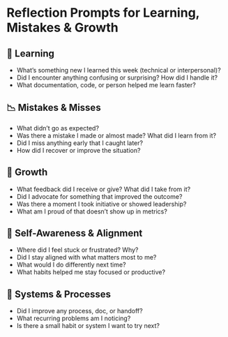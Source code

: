 # Reflection Prompts for Learning, Mistakes & Growth

## 🧪 Learning
- What’s something new I learned this week (technical or interpersonal)?
- Did I encounter anything confusing or surprising? How did I handle it?
- What documentation, code, or person helped me learn faster?

## 📉 Mistakes & Misses
- What didn’t go as expected?
- Was there a mistake I made or almost made? What did I learn from it?
- Did I miss anything early that I caught later?
- How did I recover or improve the situation?

## 🌱 Growth
- What feedback did I receive or give? What did I take from it?
- Did I advocate for something that improved the outcome?
- Was there a moment I took initiative or showed leadership?
- What am I proud of that doesn’t show up in metrics?

## 🧭 Self-Awareness & Alignment
- Where did I feel stuck or frustrated? Why?
- Did I stay aligned with what matters most to me?
- What would I do differently next time?
- What habits helped me stay focused or productive?

## 🔄 Systems & Processes
- Did I improve any process, doc, or handoff?
- What recurring problems am I noticing?
- Is there a small habit or system I want to try next?
